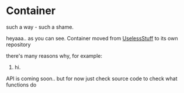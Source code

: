 # Container
such a way - such a shame.

heyaaa..
as you can see.
Container moved from [UselessStuff](https://github.com/RbxscrIptConnectinG/UselessStuff) to its own repository

there's many reasons why, for example:
1. hi.

API is coming soon.. but for now
just check source code to check what functions do
